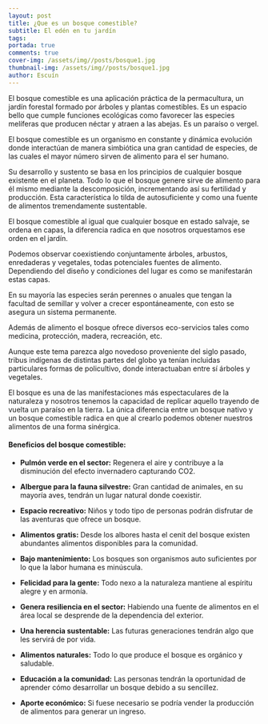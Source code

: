```yaml
---
layout: post
title: ¿Que es un bosque comestible?
subtitle: El edén en tu jardín
tags: 
portada: true
comments: true
cover-img: /assets/img//posts/bosque1.jpg
thumbnail-img: /assets/img//posts/bosque1.jpg
author: Escuín
---
```

El bosque comestible es una aplicación práctica de la permacultura, un jardín forestal formado por árboles y plantas comestibles. Es un espacio bello que cumple funciones ecológicas como favorecer las especies melíferas que producen néctar y atraen a las abejas. Es un paraíso o vergel.

El bosque comestible es un organismo en constante y dinámica evolución donde interactúan de manera simbiótica una gran cantidad de especies, de las cuales el mayor número sirven de alimento para el ser humano.

Su desarrollo y sustento se basa en los principios de cualquier bosque existente en el planeta.  Todo lo que el bosque genere sirve de alimento para él mismo mediante la descomposición, incrementando así su fertilidad y producción.  Esta característica lo tilda de autosuficiente y como una fuente de alimentos tremendamente sustentable.

El bosque comestible al igual que cualquier bosque en estado salvaje, se ordena en capas, la diferencia radica en que nosotros orquestamos ese orden en el jardín.

Podemos observar coexistiendo conjuntamente árboles, arbustos, enredaderas y vegetales, todas potenciales fuentes de alimento.  Dependiendo del diseño y condiciones del lugar es como se manifestarán estas capas.

En su mayoría las especies serán perennes o anuales que tengan la facultad de semillar y volver a crecer espontáneamente, con esto se asegura un sistema permanente.

Además de alimento el bosque ofrece diversos eco-servicios tales como medicina, protección, madera, recreación, etc.

Aunque este tema parezca algo novedoso proveniente del siglo pasado, tribus indígenas de distintas partes del globo ya tenían incluidas particulares formas de policultivo, donde interactuaban entre sí árboles y vegetales.

El bosque es una de las manifestaciones más  espectaculares de la naturaleza y nosotros tenemos la capacidad de replicar aquello trayendo de vuelta un paraíso en la tierra.  La única diferencia entre un bosque nativo y un bosque comestible radica en que al crearlo podemos obtener nuestros alimentos de una forma sinérgica.

#### Beneficios del bosque comestible:

- **Pulmón verde en el sector:** Regenera el aire y contribuye a la disminución del efecto invernadero capturando CO2.

- **Albergue para la fauna silvestre:** Gran cantidad de animales, en su mayoría aves, tendrán un lugar natural donde coexistir.

- **Espacio recreativo:** Niños y todo tipo de personas podrán disfrutar de las aventuras que ofrece un bosque.

- **Alimentos gratis:** Desde los albores hasta el cenit del bosque existen abundantes alimentos disponibles para la comunidad.

- **Bajo mantenimiento:** Los bosques son organismos auto suficientes por lo que la labor humana es minúscula.

- **Felicidad para la gente:** Todo nexo a la naturaleza mantiene al espíritu alegre y en armonía.

- **Genera resiliencia en el sector:** Habiendo una fuente de alimentos en el área local se desprende de la dependencia del exterior.

- **Una herencia sustentable:** Las futuras generaciones tendrán algo que les servirá de por vida.

- **Alimentos naturales:** Todo lo que produce el bosque es orgánico y saludable.

- **Educación a la comunidad:** Las personas tendrán la oportunidad de aprender cómo desarrollar un bosque debido a su sencillez.

- **Aporte económico:** Si fuese necesario se podría vender la producción de alimentos para generar un ingreso.